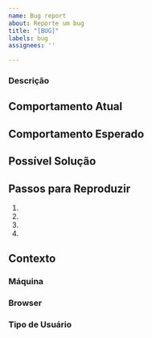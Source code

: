 ```yaml
---
name: Bug report
about: Reporte um bug
title: "[BUG]"
labels: bug
assignees: ''

---
```


### Descrição
<!--- Descrição geral do problema -->

## Comportamento Atual
<!--- O que o bug faz no sistema? use texto, imagens e/ou vídeos -->

## Comportamento Esperado
<!--- Como o sistema deveria reagir se o problema não existisse? use texto, imagens e/ou vídeos -->

## Possível Solução
<!--- Ideias ou sugestões de solução, caso existam, senão comentar essa seção -->

## Passos para Reproduzir
<!--- passa a passo, com comandos, para reproduzir o bug -->
1.
2.
3.
4.

## Contexto
<!--- descrever o ambiente onde ocorreu o erro, a máquina, o browser, tipo de usuário -->
<!--- ou qualquer outra variável que seja determinante para reproduzir o erro -->
### Máquina

### Browser

### Tipo de Usuário

